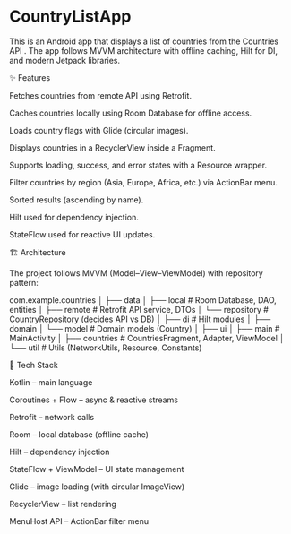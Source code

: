 # CountryListApp
This is an Android app that displays a list of countries from the Countries API .  The app follows MVVM architecture with offline caching, Hilt for DI, and modern Jetpack libraries.

✨ Features

Fetches countries from remote API using Retrofit.

Caches countries locally using Room Database for offline access.

Loads country flags with Glide (circular images).

Displays countries in a RecyclerView inside a Fragment.

Supports loading, success, and error states with a Resource wrapper.

Filter countries by region (Asia, Europe, Africa, etc.) via ActionBar menu.

Sorted results (ascending by name).

Hilt used for dependency injection.

StateFlow used for reactive UI updates.

🏗️ Architecture

The project follows MVVM (Model–View–ViewModel) with repository pattern:

com.example.countries
│
├── data
│   ├── local        # Room Database, DAO, entities
│   ├── remote       # Retrofit API service, DTOs
│   └── repository   # CountryRepository (decides API vs DB)
│
├── di               # Hilt modules
│
├── domain
│   └── model        # Domain models (Country)
│
├── ui
│   ├── main         # MainActivity
│   ├── countries    # CountriesFragment, Adapter, ViewModel
│
└── util             # Utils (NetworkUtils, Resource, Constants)

🔧 Tech Stack

Kotlin – main language

Coroutines + Flow – async & reactive streams

Retrofit – network calls

Room – local database (offline cache)

Hilt – dependency injection

StateFlow + ViewModel – UI state management

Glide – image loading (with circular ImageView)

RecyclerView – list rendering

MenuHost API – ActionBar filter menu
